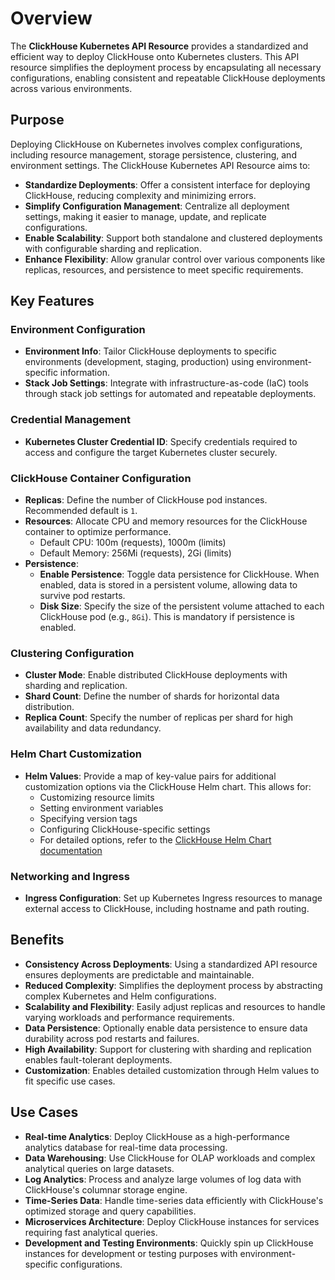# Overview

The **ClickHouse Kubernetes API Resource** provides a standardized and efficient way to deploy ClickHouse onto Kubernetes clusters. This API resource simplifies the deployment process by encapsulating all necessary configurations, enabling consistent and repeatable ClickHouse deployments across various environments.

## Purpose

Deploying ClickHouse on Kubernetes involves complex configurations, including resource management, storage persistence, clustering, and environment settings. The ClickHouse Kubernetes API Resource aims to:

- **Standardize Deployments**: Offer a consistent interface for deploying ClickHouse, reducing complexity and minimizing errors.
- **Simplify Configuration Management**: Centralize all deployment settings, making it easier to manage, update, and replicate configurations.
- **Enable Scalability**: Support both standalone and clustered deployments with configurable sharding and replication.
- **Enhance Flexibility**: Allow granular control over various components like replicas, resources, and persistence to meet specific requirements.

## Key Features

### Environment Configuration

- **Environment Info**: Tailor ClickHouse deployments to specific environments (development, staging, production) using environment-specific information.
- **Stack Job Settings**: Integrate with infrastructure-as-code (IaC) tools through stack job settings for automated and repeatable deployments.

### Credential Management

- **Kubernetes Cluster Credential ID**: Specify credentials required to access and configure the target Kubernetes cluster securely.

### ClickHouse Container Configuration

- **Replicas**: Define the number of ClickHouse pod instances. Recommended default is `1`.
- **Resources**: Allocate CPU and memory resources for the ClickHouse container to optimize performance.
  - Default CPU: 100m (requests), 1000m (limits)
  - Default Memory: 256Mi (requests), 2Gi (limits)
- **Persistence**:
  - **Enable Persistence**: Toggle data persistence for ClickHouse. When enabled, data is stored in a persistent volume, allowing data to survive pod restarts.
  - **Disk Size**: Specify the size of the persistent volume attached to each ClickHouse pod (e.g., `8Gi`). This is mandatory if persistence is enabled.

### Clustering Configuration

- **Cluster Mode**: Enable distributed ClickHouse deployments with sharding and replication.
- **Shard Count**: Define the number of shards for horizontal data distribution.
- **Replica Count**: Specify the number of replicas per shard for high availability and data redundancy.

### Helm Chart Customization

- **Helm Values**: Provide a map of key-value pairs for additional customization options via the ClickHouse Helm chart. This allows for:
  - Customizing resource limits
  - Setting environment variables
  - Specifying version tags
  - Configuring ClickHouse-specific settings
  - For detailed options, refer to the [ClickHouse Helm Chart documentation](https://artifacthub.io/packages/helm/bitnami/clickhouse)

### Networking and Ingress

- **Ingress Configuration**: Set up Kubernetes Ingress resources to manage external access to ClickHouse, including hostname and path routing.

## Benefits

- **Consistency Across Deployments**: Using a standardized API resource ensures deployments are predictable and maintainable.
- **Reduced Complexity**: Simplifies the deployment process by abstracting complex Kubernetes and Helm configurations.
- **Scalability and Flexibility**: Easily adjust replicas and resources to handle varying workloads and performance requirements.
- **Data Persistence**: Optionally enable data persistence to ensure data durability across pod restarts and failures.
- **High Availability**: Support for clustering with sharding and replication enables fault-tolerant deployments.
- **Customization**: Enables detailed customization through Helm values to fit specific use cases.

## Use Cases

- **Real-time Analytics**: Deploy ClickHouse as a high-performance analytics database for real-time data processing.
- **Data Warehousing**: Use ClickHouse for OLAP workloads and complex analytical queries on large datasets.
- **Log Analytics**: Process and analyze large volumes of log data with ClickHouse's columnar storage engine.
- **Time-Series Data**: Handle time-series data efficiently with ClickHouse's optimized storage and query capabilities.
- **Microservices Architecture**: Deploy ClickHouse instances for services requiring fast analytical queries.
- **Development and Testing Environments**: Quickly spin up ClickHouse instances for development or testing purposes with environment-specific configurations.
